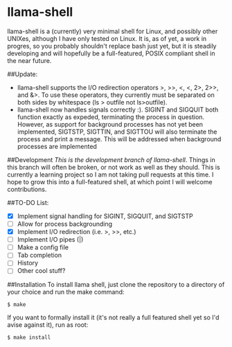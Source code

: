 # llama-shell
llama-shell is a (currently) very minimal shell for Linux, and possibly other
UNIXes, although I have only tested on Linux. It is, as of yet, a work in
progres, so you probably shouldn't replace bash just yet, but it is steadily
developing and will hopefully be a full-featured, POSIX compliant shell in the
near future.

##Update:
* llama-shell supports the I/O redirection operators >, >>, <, <, 2>, 2>>, and &>. To
use these operators, they currently must be separated on both sides by
whitespace (ls > outfile not ls>outfile).
* llama-shell now handles signals correctly :). SIGINT and SIGQUIT both function
exactly as expeded, terminating the process in question. However, as support
for background processes has not yet been implemented, SIGTSTP, SIGTTIN, and
SIGTTOU will also terminate the process and print a message. This will be
addressed when background processes are implemented

##Development
*This is the development branch of llama-shell*. Things in this branch will
often be broken, or not work as well as they should. This is currently a
learning project so I am not taking pull requests at this time. I hope to grow
this into a full-featured shell, at which point I will welcome contributions.

##TO-DO List:
- [x] Implement signal handling for SIGINT, SIGQUIT, and SIGTSTP
- [ ] Allow for process backgrounding
- [x] Implement I/O redirection (i.e. >, >>, etc.)
- [ ] Implement I/O pipes (|)
- [ ] Make a config file
- [ ] Tab completion
- [ ] History
- [ ] Other cool stuff?

##Installation
To install llama shell, just clone the repository to a directory of your choice
and run the make command:
```
$ make
```
If you want to formally install it (it's not really a full featured shell yet
so I'd avise against it), run as root:
```
$ make install
```

